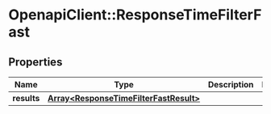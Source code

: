 # OpenapiClient::ResponseTimeFilterFast

## Properties
Name | Type | Description | Notes
------------ | ------------- | ------------- | -------------
**results** | [**Array&lt;ResponseTimeFilterFastResult&gt;**](ResponseTimeFilterFastResult.md) |  | 


